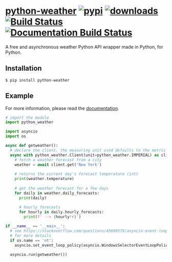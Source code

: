 # [python-weather][pypi-url] [![pypi][pypi-image]][pypi-url] [![downloads][downloads-image]][pypi-url] [![Build Status][ci-image]][ci-url] [![Documentation Build Status][doc-ci-image]][doc-ci-url]

[pypi-image]: https://img.shields.io/pypi/v/python-weather.svg?style=flat-square
[pypi-url]: https://pypi.org/project/python-weather/
[downloads-image]: https://img.shields.io/pypi/dm/python-weather?style=flat-square
[ci-image]: https://github.com/null8626/python-weather/workflows/CI/badge.svg
[ci-url]: https://github.com/null8626/python-weather/actions/workflows/CI.yml
[doc-ci-image]: https://readthedocs.org/projects/python-weather/badge/?version=latest
[doc-ci-url]: https://python-weather.readthedocs.io/en/latest/?badge=latest

A free and asynchronous weather Python API wrapper made in Python, for Python.

## Installation

```console
$ pip install python-weather
```

## Example

For more information, please read the [documentation](https://python-weather.readthedocs.io/en/latest/).

```py
# import the module
import python_weather

import asyncio
import os

async def getweather():
  # declare the client. the measuring unit used defaults to the metric system (celcius, km/h, etc.)
  async with python_weather.Client(unit=python_weather.IMPERIAL) as client:
    # fetch a weather forecast from a city
    weather = await client.get('New York')
    
    # returns the current day's forecast temperature (int)
    print(weather.temperature)
    
    # get the weather forecast for a few days
    for daily in weather.daily_forecasts:
      print(daily)
      
      # hourly forecasts
      for hourly in daily.hourly_forecasts:
        print(f' --> {hourly!r}')

if __name__ == '__main__':
  # see https://stackoverflow.com/questions/45600579/asyncio-event-loop-is-closed-when-getting-loop
  # for more details
  if os.name == 'nt':
    asyncio.set_event_loop_policy(asyncio.WindowsSelectorEventLoopPolicy())
  
  asyncio.run(getweather())
```
